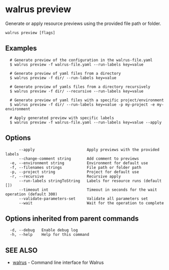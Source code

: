 # walrus preview

Generate or apply resource previews using the provided file path or folder.

```
walrus preview [flags]
```

## Examples

```
  # Generate preview of the configuration in the walrus-file.yaml 
  $ walrus preview -f walrus-file.yaml --run-labels key=value

  # Generate preview of yaml files from a directory
  $ walrus preview -f dir/ --run-labels key=value

  # Generate preview of yamls files from a directory recursively
  $ walrus preview -f dir/ --recursive --run-labels key=value

  # Generate preview of yaml files with a specific project/environment
  $ walrus preview -f dir/ --run-labels key=value -p my-project -e my-environment 

  # Apply generated preview with specific labels
  $ walrus preview -f walrus-file.yaml --run-labels key=value --apply

```

## Options

```
      --apply                       Apply previews with the provided labels
      --change-comment string       Add comment to previews
  -e, --environment string          Environment for default use
  -f, --filenames strings           File path or folder path
  -p, --project string              Project for default use
  -r, --recursive                   Recursive apply
      --run-labels stringToString   Labels for resource runs (default [])
      --timeout int                 Timeout in seconds for the wait operation (default 300)
      --validate-parameters-set     Validate all parameters set
      --wait                        Wait for the operation to complete
```

## Options inherited from parent commands

```
  -d, --debug   Enable debug log
  -h, --help    Help for this command
```

## SEE ALSO

* [walrus](../walrus)	 - Command line interface for Walrus

